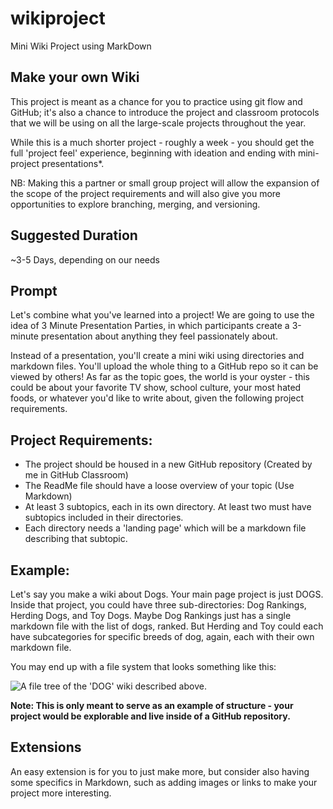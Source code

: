 # wikiproject
Mini Wiki Project using MarkDown

## Make your own Wiki

This project is meant as a chance for you to practice using git flow and GitHub; it's
also a chance to introduce the project and classroom protocols that we will be using
on all the large-scale projects throughout the year.

While this is a much shorter project - roughly a week - you should get the full
'project feel' experience, beginning with ideation and ending with mini-project
presentations*.

NB: Making this a partner or small group project will allow the expansion of the
scope of the project requirements and will also give you more opportunities to
explore branching, merging, and versioning.

## Suggested Duration

~3-5 Days, depending on our needs

## Prompt

Let's combine what you've learned into a project! We are going to use the idea of 3
Minute Presentation Parties, in which participants create a 3-minute presentation
about anything they feel passionately about.

Instead of a presentation, you'll create a mini wiki using directories and markdown
files. You'll upload the whole thing to a GitHub repo so it can be viewed by others!
As far as the topic goes, the world is your oyster - this could be about your favorite
TV show, school culture, your most hated foods, or whatever you'd like to write
about, given the following project requirements.

## Project Requirements:

- The project should be housed in a new GitHub repository (Created by me in
GitHub Classroom)
- The ReadMe file should have a loose overview of your topic (Use Markdown)
- At least 3 subtopics, each in its own directory. At least two must have subtopics
included in their directories.
- Each directory needs a 'landing page' which will be a markdown file describing
that subtopic.

## Example:
Let's say you make a wiki about Dogs. Your main page project is just DOGS. Inside
that project, you could have three sub-directories: Dog Rankings, Herding Dogs,
and Toy Dogs. Maybe Dog Rankings just has a single markdown file with the list
of dogs, ranked. But Herding and Toy could each have subcategories for specific
breeds of dog, again, each with their own markdown file.

You may end up with a file system that looks something like this:

![A file tree of the 'DOG' wiki described above.
](https://cs4all-icm.gitbook.io/high-school-capstone-computer-science/~gitbook/image?url=https%3A%2F%2F2858062438-files.gitbook.io%2F%7E%2Ffiles%2Fv0%2Fb%2Fgitbook-x-prod.appspot.com%2Fo%2Fspaces%252FUzXFCkp9dz8YnDw0AP7m%252Fuploads%252F0eyeNEnUlyEoR9AGQTCX%252FScreen%2520Shot%25202024-06-11%2520at%25201.57.36%2520PM.png%3Falt%3Dmedia%26token%3Deb02554a-3d29-4766-b809-0ce81b4347f5&width=768&dpr=1&quality=100&sign=2a5f38ea&sv=2
)

**Note: This is only meant to serve as an example of structure - your project would be
explorable and live inside of a GitHub repository.**

## Extensions

An easy extension is for you to just make more, but consider also having some
specifics in Markdown, such as adding images or links to make your project more
interesting.
